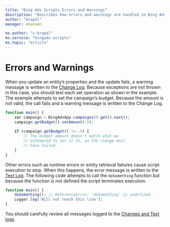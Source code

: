 ```yaml
---
title: "Bing Ads Scripts Errors and Warnings"
description: "Describes how errors and warnings are handled in Bing Ads Scripts."
author: "brapel"
manager: ehansen

ms.author: "v-brapel"
ms.service: "bingads-scripts"
ms.topic: "article"
---
```


# Errors and Warnings

When you update an entity’s properties and the update fails, a warning message is written to the [Change Log](./change-and-text-logs#change-log). Because exceptions are not thrown in this case, you should test each set operation as shown in the example. The example attempts to set the campaign’s budget. Because the amount is not valid, the call fails and a warning message is written to the Change Log.

```javascript
function main() {
    var campaign = BingAdsApp.campaigns().get().next();
    campaign.getBudget().setAmount(-5);
    
    if (campaign.getBudget() != -5) {
        // The budget amount doesn't match what we 
        // attempted to set it to, so the change must 
        // have failed.
    }
}
```

Other errors such as runtime errors or entity retrieval failures cause script execution to stop. When this happens, the error message is written to the [Text Log](./change-and-text-logs#text-log). The following code attempts to call the `doSomething` function but because the function is not defined the script terminates execution. 

```javascript
function main() {
    doSomething(); // ReferenceError: 'doSomething' is undefined
    Logger.log('Will not reach this line');
}
```

You should carefully review all messages logged to the [Changes and Text logs](./changes-and-text-logs).